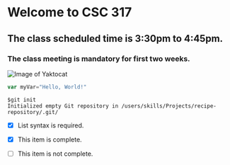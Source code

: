 # Welcome to CSC 317
## The class scheduled time is 3:30pm to 4:45pm. 
### The class meeting is mandatory for first two weeks. 
![Image of Yaktocat](https://octodex.github.com/images/yaktocat.png)
``` javascript
var myVar="Hello, World!"

```
```
$git init
Initialized empty Git repository in /users/skills/Projects/recipe-repository/.git/
```
- [x] List syntax is required. 
- [x] This item is complete. 
- [ ] This item is not complete.

      
